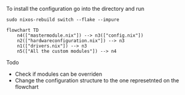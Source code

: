 To install the configuration go into the directory and run
```
sudo nixos-rebuild switch --flake --impure
```

```mermaid
flowchart TD
    n4(["mastermodule.nix"]) --> n3(["config.nix"])
    n2(["hardwareconfiguration.nix"]) --> n3
    n1(["drivers.nix"]) --> n3
    n5(["All the custom modules"]) --> n4
```

Todo
- Check if modules can be overriden
- Change the configuration structure to the one represetnted on the flowchart
